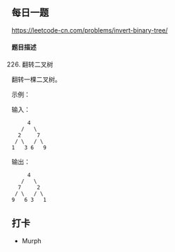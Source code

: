 ## 每日一题
https://leetcode-cn.com/problems/invert-binary-tree/

#### 题目描述

226. 翻转二叉树

翻转一棵二叉树。

示例：

输入：

```
     4
   /   \
  2     7
 / \   / \
1   3 6   9

```

输出：

```
     4
   /   \
  7     2
 / \   / \
9   6 3   1

```
## 打卡
- Murph
